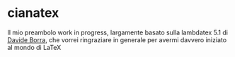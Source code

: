 # cianatex
Il mio preambolo work in progress, largamente basato sulla lambdatex 5.1 di [Davide Borra](https://davideborra.github.io/), che vorrei ringraziare in generale per avermi davvero iniziato al mondo di LaTeX
